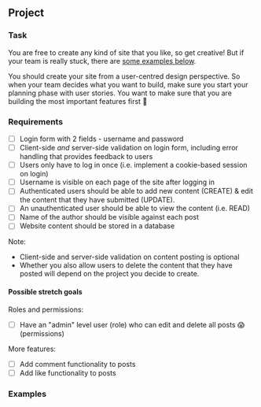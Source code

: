 ## Project
### Task

You are free to create any kind of site that you like, so get creative! But if your team is really stuck, there are [some examples below](#examples).

You should create your site from a user-centred design perspective. So when your team decides what you want to build, make sure you start your planning phase with user stories. You want to make sure that you are building the most important features first :tada:

### Requirements
+ [ ] Login form with 2 fields - username and password
+ [ ] Client-side _and_ server-side validation on login form, including error handling that provides feedback to users
+ [ ] Users only have to log in once (i.e. implement a cookie-based session on login)
+ [ ] Username is visible on each page of the site after logging in
+ [ ] Authenticated users should be able to add new content (CREATE) & edit the content that they have submitted (UPDATE).
+ [ ] An unauthenticated user should be able to view the content (i.e. READ)
+ [ ] Name of the author should be visible against each post
+ [ ] Website content should be stored in a database

Note:
+ Client-side and server-side validation on content posting is optional
+ Whether you also allow users to delete the content that they have posted will depend on the project you decide to create.

#### Possible stretch goals
Roles and permissions:
+ [ ] Have an "admin" level user (role) who can edit and delete all posts :scream: (permissions)

More features:
+ [ ] Add comment functionality to posts
+ [ ] Add like functionality to posts

### Examples
